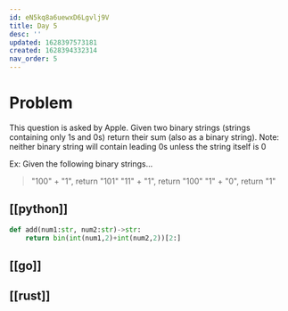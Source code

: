 ```yaml
---
id: eN5kq8a6uewxD6Lgvlj9V
title: Day 5
desc: ''
updated: 1628397573181
created: 1628394332314
nav_order: 5
---
```

# Problem
This question is asked by Apple. Given two binary strings (strings containing only 1s and 0s) return their sum (also as a binary string).
Note: neither binary string will contain leading 0s unless the string itself is 0

Ex: Given the following binary strings...

> "100" + "1", return "101"
> "11" + "1", return "100"
> "1" + "0", return  "1"

## [[python]]
```python
def add(num1:str, num2:str)->str:
    return bin(int(num1,2)+int(num2,2))[2:]
```
## [[go]]

## [[rust]]
